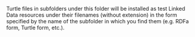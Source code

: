 Turtle files in subfolders under this folder will be installed as test Linked Data resources under their filenames (without extension) in the form specified by the name of the subfolder in which you find them (e.g. RDFa form, Turtle form, etc.).